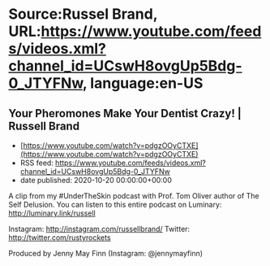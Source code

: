 # Source:Russel Brand, URL:https://www.youtube.com/feeds/videos.xml?channel_id=UCswH8ovgUp5Bdg-0_JTYFNw, language:en-US

## Your Pheromones Make Your Dentist Crazy! | Russell Brand
 - [https://www.youtube.com/watch?v=pdgzOOyCTXE](https://www.youtube.com/watch?v=pdgzOOyCTXE)
 - RSS feed: https://www.youtube.com/feeds/videos.xml?channel_id=UCswH8ovgUp5Bdg-0_JTYFNw
 - date published: 2020-10-20 00:00:00+00:00

A clip from my #UnderTheSkin podcast with Prof. Tom Oliver author of The Self Delusion. You can listen to this entire podcast on Luminary:  http://luminary.link/russell

Instagram: http://instagram.com/russellbrand/
Twitter: http://twitter.com/rustyrockets

Produced by Jenny May Finn (Instagram: @jennymayfinn)

